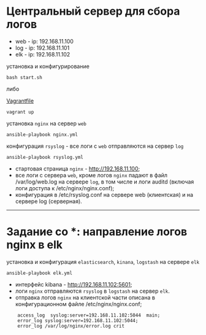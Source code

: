 # Центральный сервер для сбора логов

* web - ip: 192.168.11.100
* log - ip: 192.168.11.101
* elk - ip: 192.168.11.102

установка и конфигурирование
```
bash start.sh
```
либо 

[Vagrantfile](Vagrantfile)
```
vagrant up
```
установка `nginx` на сервер `web`
```
ansible-playbook nginx.yml
```
конфигурация `rsyslog` - все логи с `web` отправляются на сервер `log`
```
ansible-playbook rsyslog.yml
```
- стартовая страница `nginx` - http://192.168.11.100;
- все логи c сервера `web`, кроме логов `nginx`  падают в файл /var/log/web.log на сервере `log`, в том числе и логи auditd (включая логи доступа к /etc/nginx/nginx.conf);
- конфигурация в /etc/rsyslog.conf на сервере web (клиентская) и на сервере log (серверная).

---
# Задание со *: направление логов nginx в elk

установка и конфигурация `elasticsearch`, `kinana`, `logstash` на сервере `elk`
```
ansible-playbook elk.yml
```

- интерфейс kibana - http://192.168.11.102:5601;
- логи `nginx` отправляются `rsyslog` в `logstash` на сервер `elk`.
- отправка логов `nginx` на клиентской части описана в конфигурационном файле /etc/nginx/nginx.conf;
```
    access_log  syslog:server=192.168.11.102:5044  main;
    error_log syslog:server=192.168.11.102:5044;
    error_log /var/log/nginx/error.log crit
```